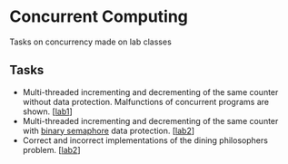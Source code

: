 # Concurrent Computing
Tasks on concurrency made on lab classes

## Tasks
- Multi-threaded incrementing and decrementing of the same counter without data protection. Malfunctions of concurrent programs are shown. \[[lab1](https://github.com/xenoteo/Concurrent-Computing/tree/main/src/xenoteo/com/github/lab1)]
- Multi-threaded incrementing and decrementing of the same counter with [binary semaphore](https://github.com/xenoteo/Concurrent-Computing/blob/main/src/xenoteo/com/github/lab2/Semaphore.java) data protection. \[[lab2](https://github.com/xenoteo/Concurrent-Computing/tree/main/src/xenoteo/com/github/lab2/counter)]
- Correct and incorrect implementations of the dining philosophers problem. \[[lab2](https://github.com/xenoteo/Concurrent-Computing/tree/main/src/xenoteo/com/github/lab2/diningPhisosophers)]
